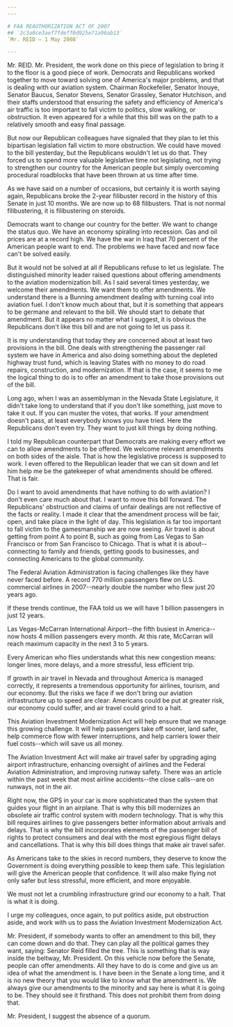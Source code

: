 ```yaml
---
---

# FAA REAUTHORIZATION ACT OF 2007
## `2c3a0ce3aef7fdeff0d925e71a96ab13`
`Mr. REID — 1 May 2008`

---
```



Mr. REID. Mr. President, the work done on this piece of legislation 
to bring it to the floor is a good piece of work. Democrats and 
Republicans worked together to move toward solving one of America's 
major problems, and that is dealing with our aviation system. Chairman 
Rockefeller, Senator Inouye, Senator Baucus, Senator Stevens, Senator 
Grassley, Senator Hutchison, and their staffs understood that ensuring 
the safety and efficiency of America's air traffic is too important to 
fall victim to politics, slow walking, or obstruction. It even appeared 
for a while that this bill was on the path to a relatively smooth and 
easy final passage.

But now our Republican colleagues have signaled that they plan to let 
this bipartisan legislation fall victim to more obstruction. We could 
have moved to the bill yesterday, but the Republicans wouldn't let us 
do that. They forced us to spend more valuable legislative time not 
legislating, not trying to strengthen our country for the American 
people but simply overcoming procedural roadblocks that have been 
thrown at us time after time.



As we have said on a number of occasions, but certainly it is worth 
saying again, Republicans broke the 2-year filibuster record in the 
history of this Senate in just 10 months. We are now up to 68 
filibusters. That is not normal filibustering, it is filibustering on 
steroids.

Democrats want to change our country for the better. We want to 
change the status quo. We have an economy spiraling into recession. Gas 
and oil prices are at a record high. We have the war in Iraq that 70 
percent of the American people want to end. The problems we have faced 
and now face can't be solved easily.

But it would not be solved at all if Republicans refuse to let us 
legislate. The distinguished minority leader raised questions about 
offering amendments to the aviation modernization bill. As I said 
several times yesterday, we welcome their amendments. We want them to 
offer amendments. We understand there is a Bunning amendment dealing 
with turning coal into aviation fuel. I don't know much about that, but 
it is something that appears to be germane and relevant to the bill. We 
should start to debate that amendment. But it appears no matter what I 
suggest, it is obvious the Republicans don't like this bill and are not 
going to let us pass it.

It is my understanding that today they are concerned about at least 
two provisions in the bill. One deals with strengthening the passenger 
rail system we have in America and also doing something about the 
depleted highway trust fund, which is leaving States with no money to 
do road repairs, construction, and modernization. If that is the case, 
it seems to me the logical thing to do is to offer an amendment to take 
those provisions out of the bill.

Long ago, when I was an assemblyman in the Nevada State Legislature, 
it didn't take long to understand that if you don't like something, 
just move to take it out. If you can muster the votes, that works. If 
your amendment doesn't pass, at least everybody knows you have tried. 
Here the Republicans don't even try. They want to just kill things by 
doing nothing.

I told my Republican counterpart that Democrats are making every 
effort we can to allow amendments to be offered. We welcome relevant 
amendments on both sides of the aisle. That is how the legislative 
process is supposed to work. I even offered to the Republican leader 
that we can sit down and let him help me be the gatekeeper of what 
amendments should be offered. That is fair.

Do I want to avoid amendments that have nothing to do with aviation? 
I don't even care much about that. I want to move this bill forward. 
The Republicans' obstruction and claims of unfair dealings are not 
reflective of the facts or reality. I made it clear that the amendment 
process will be fair, open, and take place in the light of day. This 
legislation is far too important to fall victim to the gamesmanship we 
are now seeing. Air travel is about getting from point A to point B, 
such as going from Las Vegas to San Francisco or from San Francisco to 
Chicago. That is what it is about--connecting to family and friends, 
getting goods to businesses, and connecting Americans to the global 
community.

The Federal Aviation Administration is facing challenges like they 
have never faced before. A record 770 million passengers flew on U.S. 
commercial airlines in 2007--nearly double the number who flew just 20 
years ago.

If these trends continue, the FAA told us we will have 1 billion 
passengers in just 12 years.

Las Vegas-McCarran International Airport--the fifth busiest in 
America--now hosts 4 million passengers every month. At this rate, 
McCarran will reach maximum capacity in the next 3 to 5 years.

Every American who flies understands what this new congestion means: 
longer lines, more delays, and a more stressful, less efficient trip.

If growth in air travel in Nevada and throughout America is managed 
correctly, it represents a tremendous opportunity for airlines, 
tourism, and our economy. But the risks we face if we don't bring our 
aviation infrastructure up to speed are clear: Americans could be put 
at greater risk, our economy could suffer, and air travel could grind 
to a halt.

This Aviation Investment Modernization Act will help ensure that we 
manage this growing challenge. It will help passengers take off sooner, 
land safer, help commerce flow with fewer interruptions, and help 
carriers lower their fuel costs--which will save us all money.

The Aviation Investment Act will make air travel safer by upgrading 
aging airport infrastructure, enhancing oversight of airlines and the 
Federal Aviation Administration, and improving runway safety. There was 
an article within the past week that most airline accidents--the close 
calls--are on runways, not in the air.

Right now, the GPS in your car is more sophisticated than the system 
that guides your flight in an airplane. That is why this bill 
modernizes an obsolete air traffic control system with modern 
technology. That is why this bill requires airlines to give passengers 
better information about arrivals and delays. That is why the bill 
incorporates elements of the passenger bill of rights to protect 
consumers and deal with the most egregious flight delays and 
cancellations. That is why this bill does things that make air travel 
safer.

As Americans take to the skies in record numbers, they deserve to 
know the Government is doing everything possible to keep them safe. 
This legislation will give the American people that confidence. It will 
also make flying not only safer but less stressful, more efficient, and 
more enjoyable.

We must not let a crumbling infrastructure grind our economy to a 
halt. That is what it is doing.

I urge my colleagues, once again, to put politics aside, put 
obstruction aside, and work with us to pass the Aviation Investment 
Modernization Act.

Mr. President, if somebody wants to offer an amendment to this bill, 
they can come down and do that. They can play all the political games 
they want, saying: Senator Reid filled the tree. This is something that 
is way inside the beltway, Mr. President. On this vehicle now before 
the Senate, people can offer amendments. All they have to do is come 
and give us an idea of what the amendment is. I have been in the Senate 
a long time, and it is no new theory that you would like to know what 
the amendment is. We always give our amendments to the minority and say 
here is what it is going to be. They should see it firsthand. This does 
not prohibit them from doing that.

Mr. President, I suggest the absence of a quorum.
